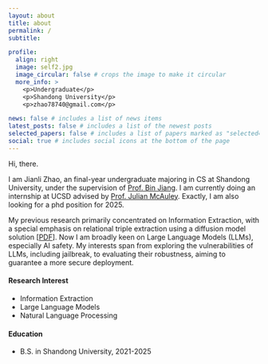 ```yaml
---
layout: about
title: about
permalink: /
subtitle:

profile:
  align: right
  image: self2.jpg
  image_circular: false # crops the image to make it circular
  more_info: >
    <p>Undergraduate</p>
    <p>Shandong University</p>
    <p>zhao78740@gmail.com</p>

news: false # includes a list of news items
latest_posts: false # includes a list of the newest posts
selected_papers: false # includes a list of papers marked as "selected={true}"
social: true # includes social icons at the bottom of the page
---
```


Hi, there.

I am Jianli Zhao, an final-year undergraduate majoring in CS at Shandong University, under the supervision of [Prof. Bin Jiang](https://faculty.sdu.edu.cn/jiangbin). I am currently doing an internship at UCSD advised by [Prof. Julian McAuley](https://cseweb.ucsd.edu/~jmcauley/). Exactly, I am also looking for a phd position for 2025.

My previous research primarily concentrated on Information Extraction, with a special emphasis on relational triple extraction using a diffusion model solution [[PDF](https://arxiv.org/pdf/2403.00808.pdf)]. Now I am broadly keen on Large Language Models (LLMs), especially AI safety. My interests span from exploring the vulnerabilities of LLMs, including jailbreak, to evaluating their robustness, aiming to guarantee a more secure deployment.

#### Research Interest

- Information Extraction
- Large Language Models
- Natural Language Processing

#### Education

- B.S. in Shandong University, 2021-2025
